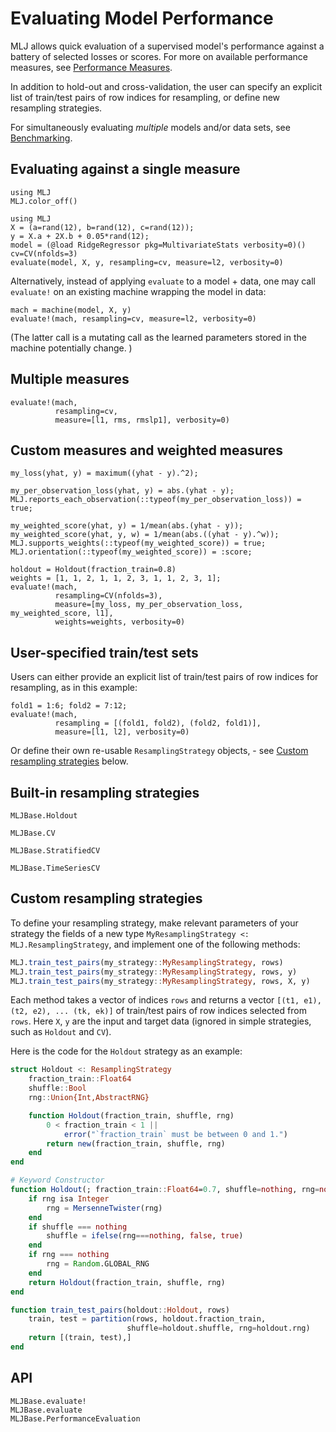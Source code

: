 # Evaluating Model Performance

MLJ allows quick evaluation of a supervised model's performance
against a battery of selected losses or scores.
For more on available performance measures, see
[Performance Measures](performance_measures.md).

In addition to hold-out and cross-validation, the user can specify
an explicit list of train/test pairs of row indices for resampling, or
define new resampling strategies.

For simultaneously evaluating *multiple* models and/or data
sets, see [Benchmarking](benchmarking.md).

## Evaluating against a single measure

```@setup evaluation_of_supervised_models
using MLJ
MLJ.color_off()
```

```@repl evaluation_of_supervised_models
using MLJ
X = (a=rand(12), b=rand(12), c=rand(12));
y = X.a + 2X.b + 0.05*rand(12);
model = (@load RidgeRegressor pkg=MultivariateStats verbosity=0)()
cv=CV(nfolds=3)
evaluate(model, X, y, resampling=cv, measure=l2, verbosity=0)
```

Alternatively, instead of applying `evaluate` to a model + data, one
may call `evaluate!` on an existing machine wrapping the model in
data:

```@repl evaluation_of_supervised_models
mach = machine(model, X, y)
evaluate!(mach, resampling=cv, measure=l2, verbosity=0)
```

(The latter call is a mutating call as the learned parameters stored in the
machine potentially change. )

## Multiple measures

```@repl evaluation_of_supervised_models
evaluate!(mach,
          resampling=cv,
          measure=[l1, rms, rmslp1], verbosity=0)
```

## Custom measures and weighted measures

```@repl evaluation_of_supervised_models
my_loss(yhat, y) = maximum((yhat - y).^2);

my_per_observation_loss(yhat, y) = abs.(yhat - y);
MLJ.reports_each_observation(::typeof(my_per_observation_loss)) = true;

my_weighted_score(yhat, y) = 1/mean(abs.(yhat - y));
my_weighted_score(yhat, y, w) = 1/mean(abs.((yhat - y).^w));
MLJ.supports_weights(::typeof(my_weighted_score)) = true;
MLJ.orientation(::typeof(my_weighted_score)) = :score;

holdout = Holdout(fraction_train=0.8)
weights = [1, 1, 2, 1, 1, 2, 3, 1, 1, 2, 3, 1];
evaluate!(mach,
          resampling=CV(nfolds=3),
          measure=[my_loss, my_per_observation_loss, my_weighted_score, l1],
          weights=weights, verbosity=0)
```

## User-specified train/test sets

Users can either provide an explicit list of train/test pairs of row indices for resampling, as in this example:

```@repl evaluation_of_supervised_models
fold1 = 1:6; fold2 = 7:12;
evaluate!(mach,
          resampling = [(fold1, fold2), (fold2, fold1)],
          measure=[l1, l2], verbosity=0)
```

Or define their own re-usable `ResamplingStrategy` objects, - see
[Custom resampling strategies](@ref) below.


## Built-in resampling strategies


```@docs
MLJBase.Holdout
```

```@docs
MLJBase.CV
```

```@docs
MLJBase.StratifiedCV
```

```@docs
MLJBase.TimeSeriesCV
```

## Custom resampling strategies

To define your resampling strategy, make relevant parameters of
your strategy the fields of a new type `MyResamplingStrategy <:
MLJ.ResamplingStrategy`, and implement one of the following methods:

```julia
MLJ.train_test_pairs(my_strategy::MyResamplingStrategy, rows)
MLJ.train_test_pairs(my_strategy::MyResamplingStrategy, rows, y)
MLJ.train_test_pairs(my_strategy::MyResamplingStrategy, rows, X, y)
```

Each method takes a vector of indices `rows` and returns a
vector `[(t1, e1), (t2, e2), ... (tk, ek)]` of train/test pairs of row
indices selected from `rows`. Here `X`, `y` are the input and target
data (ignored in simple strategies, such as `Holdout` and `CV`).

Here is the code for the `Holdout` strategy as an example:

```julia
struct Holdout <: ResamplingStrategy
    fraction_train::Float64
    shuffle::Bool
    rng::Union{Int,AbstractRNG}

    function Holdout(fraction_train, shuffle, rng)
        0 < fraction_train < 1 ||
            error("`fraction_train` must be between 0 and 1.")
        return new(fraction_train, shuffle, rng)
    end
end

# Keyword Constructor
function Holdout(; fraction_train::Float64=0.7, shuffle=nothing, rng=nothing)
    if rng isa Integer
        rng = MersenneTwister(rng)
    end
    if shuffle === nothing
        shuffle = ifelse(rng===nothing, false, true)
    end
    if rng === nothing
        rng = Random.GLOBAL_RNG
    end
    return Holdout(fraction_train, shuffle, rng)
end

function train_test_pairs(holdout::Holdout, rows)
    train, test = partition(rows, holdout.fraction_train,
                          shuffle=holdout.shuffle, rng=holdout.rng)
    return [(train, test),]
end
```

## API

```@docs
MLJBase.evaluate!
MLJBase.evaluate
MLJBase.PerformanceEvaluation
```
